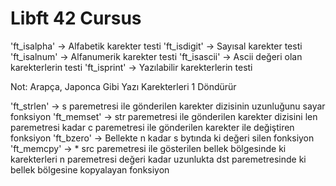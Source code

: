 <h1 aling="center">Libft 42 Cursus</h1>

'ft_isalpha' -> Alfabetik karekter testi 
'ft_isdigit' -> Sayısal karekter testi
'ft_isalnum' -> Alfanumerik karekter testi
'ft_isascii' -> Ascii değeri olan karekterlerin testi
'ft_isprint' -> Yazılabilir karekterlerin testi <p bg-color="red">Not: Arapça, Japonca Gibi Yazı Karekterleri 1 Döndürür</p>
'ft_strlen' -> s paremetresi ile gönderilen karekter dizisinin uzunluğunu sayar fonksiyon
'ft_memset' -> str paremetresi ile gönderilen karekter dizisini len paremetresi kadar c paremetresi ile gönderilen karekter ile değiştiren fonksiyon
'ft_bzero' -> Bellekte n kadar s bytında ki değeri silen fonksiyon
'ft_memcpy' -> * src paremetresi ile gösterilen bellek bölgesinde ki karekterleri n paremetresi değeri kadar uzunlukta dst paremetresinde ki bellek bölgesine kopyalayan fonksiyon 
